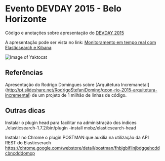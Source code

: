 # Evento DEVDAY 2015 - Belo Horizonte

Código e anotações sobre apresentação do [DEVDAY 2015](http://devday.devisland.com)

A apresentação pode ser vista no link: [Monitoramento em tempo real com Elasticsearch e Kibana](https://docs.google.com/presentation/d/1bMvYYQh8v0BkwQHtedOkId9yrw5G99gz9AMuyFAR29Y/pub?start=false&loop=false&delayms=3000)

![Image of Yaktocat](https://drive.google.com/open?id=0Byk2tq48uRJPVHlfZDVrS0hwRTQ)


## Referências
Apresentação do Rodrigo Domingues sobre [Arquitetura Incremanetal] (http://pt.slideshare.net/RodrigoStefaniDoming/qcon-rio-2015-arquitetura-incremental) de um projeto de 1 milhão de linhas de código.


## Outras dicas
Instalar o plugin head para facilitar na administração dos índices
./elasticsearch-1.7.2/bin/plugin -install mobz/elasticsearch-head


Instalar no Chrome o plugin POSTMAN que auxilia na utilização da API REST do Elasticserach
https://chrome.google.com/webstore/detail/postman/fhbjgbiflinjbdggehcddcbncdddomop